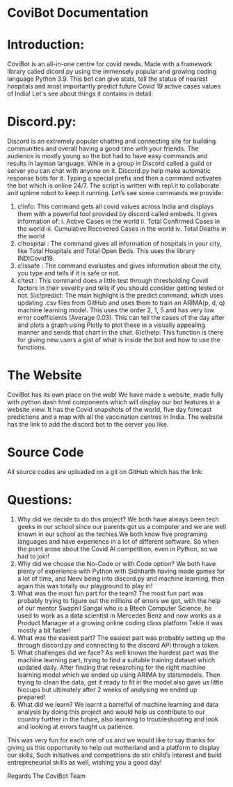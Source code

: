 # CoviBot Documentation

# Introduction:
CoviBot is an all-in-one centre for covid needs. Made with a framework library called dicord.py using the immensely popular and growing coding language Python 3.9. This bot can give stats, tell the status of nearest hospitals and most importantly predict future Covid 19 active cases values of India!
Let's see about things it contains in detail:

# Discord.py:
Discord is an extremely popular chatting and connecting site for building communities and overall having a good time with your friends. The audience is mostly young so the bot had to have easy commands and results in layman language. While in a group in Discord called a guild or server you can chat with anyone on it. Discord.py help make automatic response bots for it. Typing a special prefix and then a command activates the bot which is online 24/7. The script is written with repl.it to collaborate and uptime robot to keep it running. Let’s see some commands we provide:
1) c!info:
This command gets all covid values across India
and displays them with a powerful tool provided by
discord called embeds. It gives information of:
i.	Active Cases in the world
ii.	Total Confirmed Cases in the world
iii.	Cumulative Recovered Cases in the world
iv.	Total Deaths in the world
2) c!hospital <Name Of City In India>:
The command gives all information of hospitals 
in your city, like Total Hospitals and Total Open
Beds. This uses the library INDICovid19.
3) c!issafe <Name Of City In India>:
The command evaluates and gives information
about the city, you type and tells if it is safe or not.
4) c!test <symptoms>:
This command does a little test through
thresholding Covid factors in their severity and tells
if you should consider getting tested or not.
5)c!predict:
The main highlight is the predict command, which
uses updating .csv files from GitHub and uses them
to train an ARIMA(p, d, q) machine learning model.
This uses the order 2, 1, 5 and has very low error
coefficients (Average 0.03). This can tell the cases of the day after
and plots a graph using Plotly to plot these in a
visually appealing manner and sends that chart in
the chat.
6)c!help:
	This function is there for giving new users a gist of what is inside the bot and how to use the functions.



# The Website
CoviBot has its own place on the web! We have made a website, made fully with python dash html components which will display our bot features in a website view. It has the Covid snapshots of the world, five day forecast predictions and a map with all the vaccination centres in India. The website has the link to add the discord bot to the server you like.
# Source Code
All source codes are uploaded on a git on GitHub which has the link:
# Questions:
1)  Why did we decide to do this project?
We both have always been tech geeks in our school since our parents got us a computer and we are well known in our school as the techies.We both know five programing languages and have experience in a lot of different software. So when the point arose about the Covid AI competition, even in Python, so we had to join!
2) Why did we choose the No-Code or with Code option?
We both have plenty of experience with Python with Sidhharth having made games for a lot of time, and Neev being into discord.py and machine learning, then again this was totally our playground to play in!
3) What was the most fun part for the team?
The most fun part was probably trying to figure out the millions of errors we got, with the help of our mentor Swapnil Sangal who is a Btech Computer Science, he used to work as a data scientist in Mercedes Benz and now works as a Product Manager at a growing online coding class platform Tekie it was mostly a bit faster!
4) What was the easiest part?
The easiest part was probably setting up the through discord.py and connecting to the discord API through a token.
5) What challenges did we face?
As well known the hardest part was the machine learning part, trying to find a suitable training dataset which updated daily. After finding that researching for the right machine learning model which we ended up using ARIMA by statsmodels. Then trying to clean the data, get it ready to fit in the model also gave us little hiccups but ultimately after 2 weeks of analysing we ended up prepared!
6) What did we learn?
We learnt a barrelful of machine learning and data analysis by doing this project and would help us contribute to our country further in the future, also learning to troubleshooting and look and looking at errors taught us patience.

This was very fun for each one of us and we would like to say thanks for giving us this opportunity to help out motherland and a platform to display our skills, Such initiatives and competitions do stir child’s interest and build entrepreneurial skills as well, wishing you a good day!

Regards
The CoviBot Team


